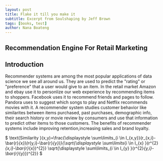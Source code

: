 ```yaml
---
layout: post
title: Flake it till you make it
subtitle: Excerpt from Soulshaping by Jeff Brown
tags: [books, test]
author: Nana Boateng
---
```



## Recommendation Engine For Retail Marketing



Introduction
---------------------------------

Recommender systems are among the most popular applications of data science we see all around us. They are used to predict the "rating" or "preference" that a user would give to an item. In the retail market Amazon and ebay use it to  personlize our web experience by recommending items to shoppers. Facebook uses it to recommend friends and pages to follow. Pandora uses to suggest which songs  to play and Netflix recommends movies with it. A recommender system studies customer behavior like similarites between items purchased, past purchases, demographic info, their search history or movie review  by consumers and  use that information to predict other items to those customers.
The benefits of recommender systems include improving retention,increasing sales and brand loyalty.




$
\text{Similarity }(x,y)=\frac{\displaystyle \sum\limits_{i \in I_{x,y}}(r_{x,i}-\bar{r}_{x})(r_{y,i}-\bar{r}_{y})}{\sqrt{\displaystyle \sum\limits_{i \in I_{x} }(r^{2}_{x,i}-\bar{r}_{x})^{2}} \sqrt{\displaystyle \sum\limits_{i \in I_{y} }(r^{2}_{y,i}-\bar{r}_{y}})^{2}}
$
